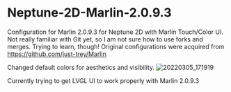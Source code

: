 # Neptune-2D-Marlin-2.0.9.3
Configuration for Marlin 2.0.9.3 for Neptune 2D with Marlin Touch/Color UI. Not really familiar with Git yet, so I am not sure how to use forks and merges. Trying to learn, though! Original configurations were acquired from https://github.com/just-trey/Marlin

Changed default colors for aesthetics and visibility. 
![20220305_171919](https://user-images.githubusercontent.com/26052941/157554246-baa08a46-017a-4571-87f3-ac340ff1f8c0.jpg)

Currently trying to get LVGL UI to work properly with Marlin 2.0.9.3

